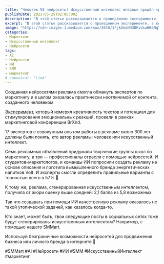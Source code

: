 ```yaml
---
title: "Человек VS нейросеть! Искусственный интеллект впервые прошёл «рекламный тест Тьюринга»"
publishDate: 2023-05-29T02:05:00Z
description: "В этой статье рассказывается о проведенном эксперименте, в котором нейросетевая реклама успешно обманула экспертов и прошла 'рекламный тест Тьюринга'."
excerpt: "В этой статье рассказывается о проведенном эксперименте, в котором нейросетевая реклама смогла обмануть экспертов по маркетингу и прошла 'рекламный тест Тьюринга'."
image: "https://cdn-images-1.medium.com/max/2048/1*jkXmsNN3BRvUswHB6NqYlw.png"
categories:
- Маркетинг
- Искусственный интеллект
- Нейросети
tags:
- AI
- Нейросети
- ИИ
- SMM
- маркетинг
# canonical: "link"
--- 
```


Созданная нейросетями реклама смогла обмануть экспертов по маркетингу и в целом оказалась практически неотличимой от контента, созданного человеком.

[Эксперимент](http://webcache.googleusercontent.com/search?q=cache:https://www.newscientist.com/article/2374607-ai-passed-an-advertising-turing-test-for-the-first-time/), который измерял креативность текстов и потенциал для стимулирования эмоциональных реакций, провели в рамках маркетинговой конференции BrXnd.

17 экспертов с совокупным опытом работы в рекламе около 300 лет должны были понять, кто автор рекламы: человек или искусственный интеллект.

Семь рекламных объявлений придумали творческие группы школ по маркетингу, а три — профессионалы отрасли с помощью нейросетей. И студентов-маркетологов, и команды ИИ попросили создать рекламу на основе описания и логотипа вымышленного бренда энергетических напитков Volt. И эксперты смогли определить правильные варианты с точностью всего в 57% 🧐

К тому же, реклама, сгенерированная искусственным интеллектом, получила от жюри оценку выше средней: 2,1 балла из 5,8 возможных.

Так что создавать при помощи ИИ качественную рекламу оказалось не такой утопической задачей, как казалось когда-то.

Кто знает, может быть, твои следующие посты в социальных сетях тоже будут сгенерированы искусственным интеллектом? Например, с помощью нашего [SMMart](https://www.smm.art/).

Используй безграничные возможности нейросетей для продвижения бизнеса или личного бренда в интернете 🤩

#SMMart #AI #Нейросети #ИИ #SMM #ИскусственныйИнтеллект #маркетинг

